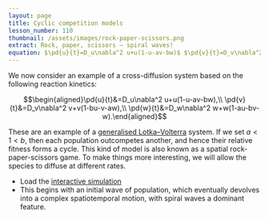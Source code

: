 ```yaml
---
layout: page
title: Cyclic competition models
lesson_number: 110
thumbnail: /assets/images/rock-paper-scissors.png
extract: Rock, paper, scissors – spiral waves!
equation: $\pd{u}{t}=D_u\nabla^2 u+u(1-u-av-bw)$ $\pd{v}{t}=D_v\nabla^2 v+v(1-bu-v-aw)$ $\pd{w}{t}=D_w\nabla^2 w+w(1-au-bv-w)$
---
```


We now consider an example of a cross-diffusion system based on the following reaction kinetics:

$$\begin{aligned}\pd{u}{t}&=D_u\nabla^2 u+u(1-u-av-bw),\\ \pd{v}{t}&=D_v\nabla^2 v+v(1-bu-v-aw),\\ \pd{w}{t}&=D_w\nabla^2 w+w(1-au-bv-w).\end{aligned}$$

These are an example of a [generalised Lotka–Volterra](https://stefanoallesina.github.io/Sao_Paulo_School/intro.html) system. If we set $a < 1 < b$, then each population outcompetes another, and hence their relative fitness forms a cycle. This kind of model is also known as a spatial rock-paper-scissors game. To make things more interesting, we will allow the species to diffuse at different rates.

* Load the [interactive simulation](/sim/?preset=cyclicCompetition)
* This begins with an initial wave of population, which eventually devolves into a complex spatiotemporal motion, with spiral waves a dominant feature.
